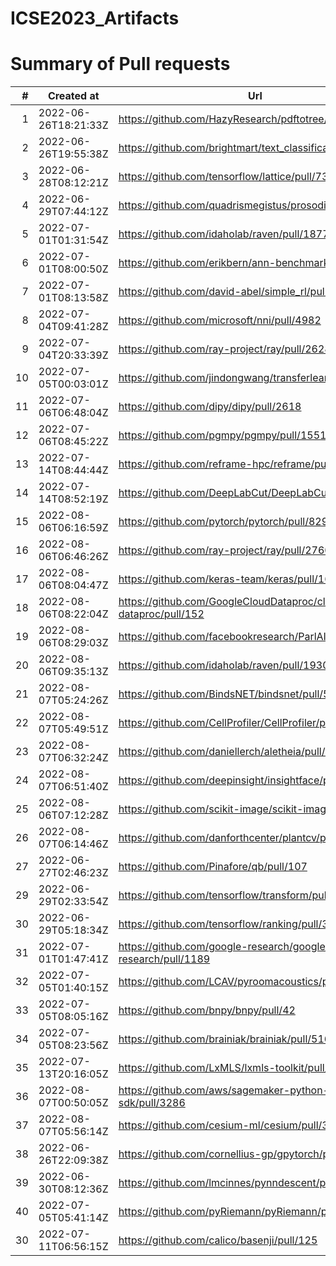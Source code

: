 # ICSE2023_Artifacts

# Summary of Pull requests
| # |     Created at     |                              Url                               |State |Merged|
|--:|--------------------|----------------------------------------------------------------|------|------|
|  1|2022-06-26T18:21:33Z|https://github.com/HazyResearch/pdftotree/pull/122              |closed|True  |
|  2|2022-06-26T19:55:38Z|https://github.com/brightmart/text_classification/pull/149      |closed|True  |
|  3|2022-06-28T08:12:21Z|https://github.com/tensorflow/lattice/pull/73                   |closed|True  |
|  4|2022-06-29T07:44:12Z|https://github.com/quadrismegistus/prosodic/pull/37             |closed|True  |
|  5|2022-07-01T01:31:54Z|https://github.com/idaholab/raven/pull/1877                     |closed|True  |
|  6|2022-07-01T08:00:50Z|https://github.com/erikbern/ann-benchmarks/pull/303             |closed|True  |
|  7|2022-07-01T08:13:58Z|https://github.com/david-abel/simple_rl/pull/61                 |closed|True  |
|  8|2022-07-04T09:41:28Z|https://github.com/microsoft/nni/pull/4982                      |closed|True  |
|  9|2022-07-04T20:33:39Z|https://github.com/ray-project/ray/pull/26284                   |closed|True  |
| 10|2022-07-05T00:03:01Z|https://github.com/jindongwang/transferlearning/pull/341        |closed|True  |
| 11|2022-07-06T06:48:04Z|https://github.com/dipy/dipy/pull/2618                          |closed|True  |
| 12|2022-07-06T08:45:22Z|https://github.com/pgmpy/pgmpy/pull/1551                        |closed|True  |
| 13|2022-07-14T08:44:44Z|https://github.com/reframe-hpc/reframe/pull/2565                |closed|True  |
| 14|2022-07-14T08:52:19Z|https://github.com/DeepLabCut/DeepLabCut/pull/1905              |closed|True  |
| 15|2022-08-06T06:16:59Z|https://github.com/pytorch/pytorch/pull/82929                   |closed|True  |
| 16|2022-08-06T06:46:26Z|https://github.com/ray-project/ray/pull/27600                   |closed|True  |
| 17|2022-08-06T08:04:47Z|https://github.com/keras-team/keras/pull/16874                  |closed|True  |
| 18|2022-08-06T08:22:04Z|https://github.com/GoogleCloudDataproc/cloud-dataproc/pull/152  |closed|True  |
| 19|2022-08-06T08:29:03Z|https://github.com/facebookresearch/ParlAI/pull/4718            |closed|True  |
| 20|2022-08-06T09:35:13Z|https://github.com/idaholab/raven/pull/1930                     |closed|True  |
| 21|2022-08-07T05:24:26Z|https://github.com/BindsNET/bindsnet/pull/570                   |closed|True  |
| 22|2022-08-07T05:49:51Z|https://github.com/CellProfiler/CellProfiler/pull/4610          |closed|True  |
| 23|2022-08-07T06:32:24Z|https://github.com/daniellerch/aletheia/pull/21                 |closed|True  |
| 24|2022-08-07T06:51:40Z|https://github.com/deepinsight/insightface/pull/2070            |closed|True  |
| 25|2022-08-06T07:12:28Z|https://github.com/scikit-image/scikit-image/pull/6458          |open  |True  |
| 26|2022-08-07T06:14:46Z|https://github.com/danforthcenter/plantcv/pull/932              |open  |True  |
| 27|2022-06-27T02:46:23Z|https://github.com/Pinafore/qb/pull/107                         |open  |False |
| 29|2022-06-29T02:33:54Z|https://github.com/tensorflow/transform/pull/280                |open  |False |
| 30|2022-06-29T05:18:34Z|https://github.com/tensorflow/ranking/pull/325                  |open  |False |
| 31|2022-07-01T01:47:41Z|https://github.com/google-research/google-research/pull/1189    |open  |False |
| 32|2022-07-05T01:40:15Z|https://github.com/LCAV/pyroomacoustics/pull/271                |open  |False |
| 33|2022-07-05T08:05:16Z|https://github.com/bnpy/bnpy/pull/42                            |open  |False |
| 34|2022-07-05T08:23:56Z|https://github.com/brainiak/brainiak/pull/516                   |open  |False |
| 35|2022-07-13T20:16:05Z|https://github.com/LxMLS/lxmls-toolkit/pull/176                 |open  |False |
| 36|2022-08-07T00:50:05Z|https://github.com/aws/sagemaker-python-sdk/pull/3286           |open  |False |
| 37|2022-08-07T05:56:14Z|https://github.com/cesium-ml/cesium/pull/309                    |open  |False |
| 38|2022-06-26T22:09:38Z|https://github.com/cornellius-gp/gpytorch/pull/2049             |closed|False |
| 39|2022-06-30T08:12:36Z|https://github.com/lmcinnes/pynndescent/pull/192                |closed|False |
| 40|2022-07-05T05:41:14Z|https://github.com/pyRiemann/pyRiemann/pull/185                 |closed|False |
| 30|2022-07-11T06:56:15Z|https://github.com/calico/basenji/pull/125                      |closed|False |
